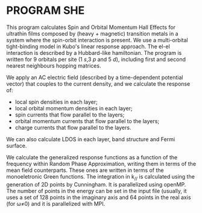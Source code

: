 <h1> PROGRAM SHE </h1>

This program calculates Spin and Orbital Momentum Hall Effects for
ultrathin films composed by (heavy + magnetic) transition metals
in a system where the spin-orbit interaction is present. We use
a multi-orbital tight-binding model in Kubo's linear response approach.
The el-el interaction is described by a Hubbard-like hamiltonian.
The program is written for 9 orbitals per site (1 <i>s</i>,3 <i>p</i> and 5 <i>d</i>),
including first and second nearest neighbours hopping matrices.

We apply an AC electric field (described by a time-dependent potential
vector) that couples to the current density, and we calculate the
response of:
 - local spin densities in each layer;
 - local orbital momentum densities in each layer;
 - spin currents that flow parallel to the layers;
 - orbital momentum currents that flow parallel to the layers;
 - charge currents that flow parallel to the layers.
 
We can also calculate LDOS in each layer, band structure and Fermi
surface.

We calculate the generalized response functions as a function of the frequency
within Random Phase Approximation, writing them in terms 
of the mean field counterparts. These ones are written in terms of the 
monoeletronic Green functions. The integration in k<sub>//</sub> is calculated
using the generation of 2D points by Cunningham.
It is parallelized using openMP. The number of points in the energy
can be set in the input file (usually, it uses a set of 128 points
in the imaginary axis and 64 points in the real axis (for &#969;&#8800;0)
and it is parallelized with MPI.
